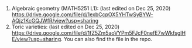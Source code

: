 1. Algebraic geometry (MATH5251 L1): (last edited on Dec 25, 2020) https://drive.google.com/file/d/1exbCcpOX5YHTwSyBYW-AQjz1KcGQJWfR/view?usp=sharing
2. Toric varieties: (last edited on Dec 25, 2020) https://drive.google.com/file/d/1fZ5Zm5aoVYPm5FJcF0nefE7wWkfsgIHE/view?usp=sharing. You can also find the file in the repo.

